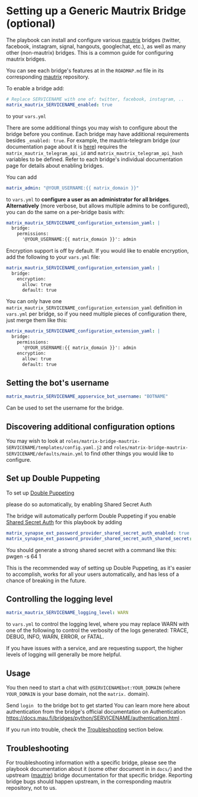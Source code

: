 # Setting up a Generic Mautrix Bridge (optional)

The playbook can install and configure various [mautrix](https://github.com/mautrix) bridges (twitter, facebook, instagram, signal, hangouts, googlechat, etc.), as well as many other (non-mautrix) bridges.
This is a common guide for configuring mautrix bridges.

You can see each bridge's features at in the `ROADMAP.md` file in its corresponding [mautrix](https://github.com/mautrix) repository.

To enable a bridge add:


```yaml
# Replace SERVICENAME with one of: twitter, facebook, instagram, ..
matrix_mautrix_SERVICENAME_enabled: true
```

to your `vars.yml`

There are some additional things you may wish to configure about the bridge before you continue. Each bridge may have additional requirements besides `_enabled: true`. For example, the mautrix-telegram bridge (our documentation page about it is [here](configuring-playbook-bridge-mautrix-telegram.md)) requires the `matrix_mautrix_telegram_api_id` and `matrix_mautrix_telegram_api_hash` variables to be defined. Refer to each bridge's individual documentation page for details about enabling bridges.

You can add

```yaml
matrix_admin: "@YOUR_USERNAME:{{ matrix_domain }}"
```
to `vars.yml` to **configure a user as an administrator for all bridges**.
**Alternatively** (more verbose, but allows multiple admins to be configured), you can do the same on a per-bridge basis with:

```yaml
matrix_mautrix_SERVICENAME_configuration_extension_yaml: |
  bridge:
    permissions:
      '@YOUR_USERNAME:{{ matrix_domain }}': admin
```

Encryption support is off by default. If you would like to enable encryption, add the following to your `vars.yml` file:
```yaml
matrix_mautrix_SERVICENAME_configuration_extension_yaml: |
  bridge:
    encryption:
      allow: true
      default: true
```


You can only have one `matrix_mautrix_SERVICENAME_configuration_extension_yaml` definition in `vars.yml` per bridge, so if you need multiple pieces of configuration there, just merge them like this:

```yaml
matrix_mautrix_SERVICENAME_configuration_extension_yaml: |
  bridge:
    permissions:
      '@YOUR_USERNAME:{{ matrix_domain }}': admin
    encryption:
      allow: true
      default: true
```

## Setting the bot's username

```yaml
matrix_mautrix_SERVICENAME_appservice_bot_username: "BOTNAME"
```

Can be used to set the username for the bridge.

## Discovering additional configuration options

You may wish to look at `roles/matrix-bridge-mautrix-SERVICENAME/templates/config.yaml.j2` and `roles/matrix-bridge-mautrix-SERVICENAME/defaults/main.yml` to find other things you would like to configure.


## Set up Double Puppeting

To set up  [Double Puppeting](https://docs.mau.fi/bridges/general/double-puppeting.html)

please do so automatically, by enabling Shared Secret Auth

The bridge will automatically perform Double Puppeting if you enable [Shared Secret Auth](configuring-playbook-shared-secret-auth.md) for this playbook by adding

```yaml
matrix_synapse_ext_password_provider_shared_secret_auth_enabled: true
matrix_synapse_ext_password_provider_shared_secret_auth_shared_secret: YOUR_SHARED_SECRET_GOES_HERE
```

You should generate a strong shared secret with a command like this: pwgen -s 64 1

This is the recommended way of setting up Double Puppeting, as it's easier to accomplish, works for all your users automatically, and has less of a chance of breaking in the future.

## Controlling the logging level

```yaml
matrix_mautrix_SERVICENAME_logging_level: WARN
```

to `vars.yml` to control the logging level, where you may replace WARN with one of the following to control the verbosity of the logs generated:     TRACE, DEBUG, INFO, WARN, ERROR, or FATAL.

If you have issues with a service, and are requesting support, the higher levels of logging will generally be more helpful.


## Usage

You then need to start a chat with `@SERVICENAMEbot:YOUR_DOMAIN` (where `YOUR_DOMAIN` is your base domain, not the `matrix.` domain). 

Send `login ` to the bridge bot to get started You can learn more here about authentication from the bridge's official documentation on Authentication https://docs.mau.fi/bridges/python/SERVICENAME/authentication.html  .

If you run into trouble, check the [Troubleshooting](#troubleshooting) section below.



## Troubleshooting

For troubleshooting information with a specific bridge, please see the playbook documentation about it (some other document in in `docs/`) and the upstream ([mautrix](https://github.com/mautrix)) bridge documentation for that specific bridge.
Reporting bridge bugs should happen upstream, in the corresponding mautrix repository, not to us.
